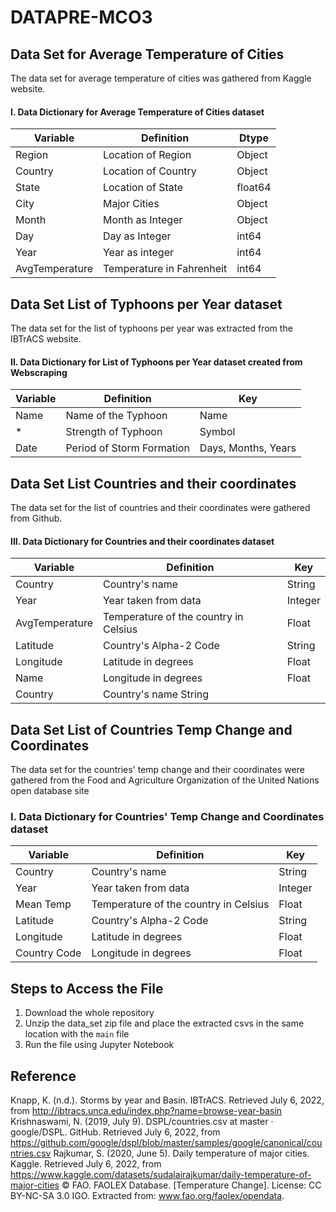 # DATAPRE-MCO3

## Data Set for Average Temperature of Cities
The data set for average temperature of cities was gathered from Kaggle website.

#### I. Data Dictionary for Average Temperature of Cities dataset

|Variable |	Definition	| Dtype |
|---------|---------------------|-------|
|Region	|Location of Region |	Object
Country	| Location of Country | 	Object
State	| Location of State	|float64
City	| Major Cities	| Object
Month	| Month as Integer |	Object
Day	| Day as Integer	| int64
Year	| Year as integer	| int64
AvgTemperature|	Temperature in Fahrenheit |	int64

## Data Set List of Typhoons per Year dataset
The data set for the list of typhoons per year was extracted from the IBTrACS website. 

#### II. Data Dictionary for List of Typhoons per Year dataset created from Webscraping

|Variable |	Definition	| Key |
|---------|---------------------|-------|
|Name	|Name of the Typhoon	|Name
|*	|Strength of Typhoon|	Symbol|
|Date	|Period of Storm Formation	|Days, Months, Years|

## Data Set List Countries and their coordinates
The data set for the list of countries and their coordinates were gathered from Github.

#### III. Data Dictionary for Countries and their coordinates dataset

|Variable|	Definition|	Key|
|---------|---------------------|-------|
Country|	Country's name	|String
Year	|Year taken from data|	Integer
AvgTemperature|	Temperature of the country in Celsius	|Float
Latitude	|Country's Alpha-2 Code |	String
Longitude	|Latitude in degrees	|Float
Name	|Longitude in degrees|	Float
Country	|Country's name	String|

## Data Set List of Countries Temp Change and Coordinates
The data set for the countries' temp change and their coordinates were gathered from the Food and Agriculture Organization of the United Nations open database site

### I. Data Dictionary for Countries' Temp Change and Coordinates dataset	
|Variable|	Definition|	Key|
|---------|---------------------|-------|
|Country|	Country's name|	String|
|Year|	Year taken from data	|Integer|
|Mean Temp|	Temperature of the country in Celsius|	Float|
|Latitude|	Country's Alpha-2 Code|	String|
|Longitude|	Latitude in degrees|	Float|
|Country Code|	Longitude in degrees|	Float|

## Steps to Access the File

1. Download the whole repository
2. Unzip the data_set zip file and place the extracted csvs in the same location with the `main` file
3. Run the file using Jupyter Notebook

## Reference

Knapp, K. (n.d.). Storms by year and Basin. IBTrACS. Retrieved July 6, 2022, from http://ibtracs.unca.edu/index.php?name=browse-year-basin 
Krishnaswami, N. (2019, July 9). DSPL/countries.csv at master · google/DSPL. GitHub. Retrieved July 6, 2022, from https://github.com/google/dspl/blob/master/samples/google/canonical/countries.csv 
Rajkumar, S. (2020, June 5). Daily temperature of major cities. Kaggle. Retrieved July 6, 2022, from https://www.kaggle.com/datasets/sudalairajkumar/daily-temperature-of-major-cities 
© FAO. FAOLEX Database. [Temperature Change]. License: CC BY-NC-SA 3.0 IGO. Extracted from: www.fao.org/faolex/opendata.
